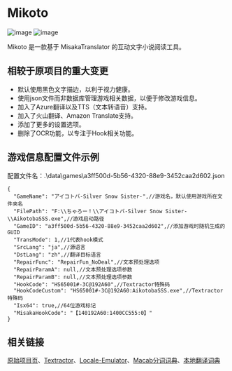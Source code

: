 # Mikoto
![image](https://github.com/liscs/Mikoto/workflows/CI/badge.svg)
![image](https://github.com/liscs/Mikoto/assets/70057922/0bf60266-63e6-4247-9cbb-ebe2b2008749)

Mikoto 是一款基于 MisakaTranslator 的互动文字小说阅读工具。
## 相较于原项目的重大变更
* 默认使用黑色文字描边，以利于视力健康。
* 使用json文件而非数据库管理游戏相关数据，以便于修改游戏信息。
* 加入了Azure翻译以及TTS（文本转语音）支持。
* 加入了火山翻译、Amazon Translate支持。
* 添加了更多的设置选项。
* 删除了OCR功能，以专注于Hook相关功能。

## 游戏信息配置文件示例
配置文件名：.\data\games\a3ff500d-5b56-4320-88e9-3452caa2d602.json
```json5
{
  "GameName": "アイコトバ-Silver Snow Sister-",//游戏名，默认使用游戏所在文件夹名
  "FilePath": "F:\\ちゃろー！\\アイコトバ-Silver Snow Sister-\\AikotobaSSS.exe",//游戏启动路径
  "GameID": "a3ff500d-5b56-4320-88e9-3452caa2d602",//添加游戏时随机生成的GUID
  "TransMode": 1,//1代表hook模式
  "SrcLang": "ja",//源语言
  "DstLang": "zh",//翻译目标语言
  "RepairFunc": "RepairFun_NoDeal",//文本预处理选项
  "RepairParamA": null,//文本预处理选项参数
  "RepairParamB": null,//文本预处理选项参数
  "HookCode": "HS65001#-3C@192A60",//Textractor特殊码
  "HookCodeCustom": "HS65001#-3C@192A60:AikotobaSSS.exe",//Textractor特殊码
  "Isx64": true,//64位游戏标记
  "MisakaHookCode": "【140192A60:1400CC555:0】"
}
```
## 相关链接
[原始项目页](https://github.com/hanmin0822/Mikoto)、[Textractor](https://github.com/Artikash/Textractor)、[Locale-Emulator](https://github.com/xupefei/Locale-Emulator)、[Macab分词词典](https://clrd.ninjal.ac.jp/unidic)、[本地翻译词典](https://freemdict.com)
